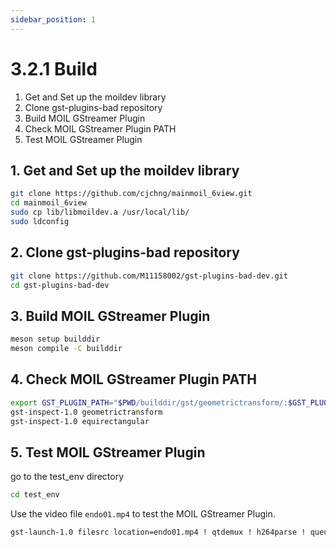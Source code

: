```yaml
---
sidebar_position: 1
---
```

# 3.2.1 Build

1. Get and Set up the moildev library
2. Clone gst-plugins-bad repository
3. Build MOIL GStreamer Plugin
4. Check MOIL GStreamer Plugin PATH
5. Test MOIL GStreamer Plugin

## 1. Get and Set up the moildev library

```bash
git clone https://github.com/cjchng/mainmoil_6view.git
cd mainmoil_6view
sudo cp lib/libmoildev.a /usr/local/lib/
sudo ldconfig
```

## 2. Clone gst-plugins-bad repository

```bash
git clone https://github.com/M11158002/gst-plugins-bad-dev.git
cd gst-plugins-bad-dev
```

## 3. Build MOIL GStreamer Plugin

```bash
meson setup builddir
meson compile -C builddir
```

## 4. Check MOIL GStreamer Plugin PATH

```bash
export GST_PLUGIN_PATH="$PWD/builddir/gst/geometrictransform/:$GST_PLUGIN_PATH"
gst-inspect-1.0 geometrictransform
gst-inspect-1.0 equirectangular
```

## 5. Test MOIL GStreamer Plugin

go to the test_env directory

```bash
cd test_env
```

Use the video file `endo01.mp4` to test the MOIL GStreamer Plugin.

```bash
gst-launch-1.0 filesrc location=endo01.mp4 ! qtdemux ! h264parse ! queue ! avdec_h264 ! videoconvert!  "video/x-raw, format=BGRA" ! equirectangular ! videoconvert ! autovideosink
```
